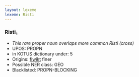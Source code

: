 ```yaml
---
layout: lexeme
lexeme: Risti
---
```


###  Risti₁

* _This rare proper noun overlaps more common *Risti* (cross)_
* UPOS:  PROPN
* in KOTUS dictionary under:  5
* Origins: [fiwikt](https://fi.wiktionary.org/wiki/Risti) finer 
* Possible NER class:  GEO
* Blacklisted:  PROPN-BLOCKING

